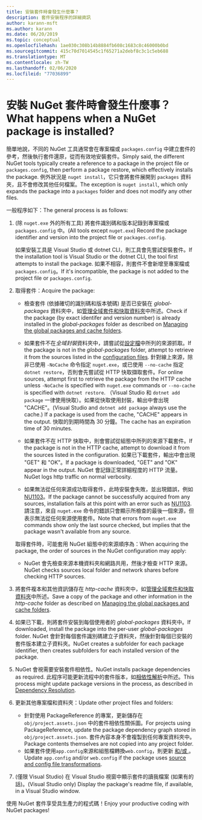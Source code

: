 ```yaml
---
title: 安裝套件時會發生什麼事？
description: 套件安裝程序的詳細資訊
author: karann-msft
ms.author: karann
ms.date: 06/20/2019
ms.topic: conceptual
ms.openlocfilehash: 1ae030c308b14b8884fb608c1683c8c46000b0bd
ms.sourcegitcommit: 415c70d7014545c1f65271a2debf8c3c1c5eb688
ms.translationtype: MT
ms.contentlocale: zh-TW
ms.lasthandoff: 02/06/2020
ms.locfileid: "77036899"
---
```

# <a name="what-happens-when-a-nuget-package-is-installed"></a><span data-ttu-id="8f096-103">安裝 NuGet 套件時會發生什麼事？</span><span class="sxs-lookup"><span data-stu-id="8f096-103">What happens when a NuGet package is installed?</span></span>

<span data-ttu-id="8f096-104">簡單地說，不同的 NuGet 工具通常會在專案檔或 `packages.config` 中建立套件的參考，然後執行套件還原，從而有效地安裝套件。</span><span class="sxs-lookup"><span data-stu-id="8f096-104">Simply said, the different NuGet tools typically create a reference to a package in the project file or `packages.config`, then perform a package restore, which effectively installs the package.</span></span> <span data-ttu-id="8f096-105">例外狀況是 `nuget install`，它只會將套件展開到 `packages` 資料夾，且不會修改其他任何檔案。</span><span class="sxs-lookup"><span data-stu-id="8f096-105">The exception is `nuget install`, which only expands the package into a `packages` folder and does not modify any other files.</span></span>

<span data-ttu-id="8f096-106">一般程序如下：</span><span class="sxs-lookup"><span data-stu-id="8f096-106">The general process is as follows:</span></span>

1. <span data-ttu-id="8f096-107">(除 `nuget.exe` 外的所有工具) 將套件識別碼和版本記錄到專案檔或 `packages.config` 中。</span><span class="sxs-lookup"><span data-stu-id="8f096-107">(All tools except `nuget.exe`) Record the package identifier and version into the project file or `packages.config`.</span></span>

   <span data-ttu-id="8f096-108">如果安裝工具是 Visual Studio 或 dotnet CLI，則工具會先嘗試安裝套件。</span><span class="sxs-lookup"><span data-stu-id="8f096-108">If the installation tool is Visual Studio or the dotnet CLI, the tool first attempts to install the package.</span></span> <span data-ttu-id="8f096-109">如果不相容，則套件不會新增至專案檔或 `packages.config`。</span><span class="sxs-lookup"><span data-stu-id="8f096-109">If it's incompatible, the package is not added to the project file or `packages.config`.</span></span>

2. <span data-ttu-id="8f096-110">取得套件：</span><span class="sxs-lookup"><span data-stu-id="8f096-110">Acquire the package:</span></span>
   - <span data-ttu-id="8f096-111">檢查套件 (依據確切的識別碼和版本號碼) 是否已安裝在 *global-packages* 資料夾中，如[管理全域套件和快取資料夾](../consume-packages/managing-the-global-packages-and-cache-folders.md)中所述。</span><span class="sxs-lookup"><span data-stu-id="8f096-111">Check if the package (by exact identifer and version number) is already installed in the *global-packages* folder as described on [Managing the global packages and cache folders](../consume-packages/managing-the-global-packages-and-cache-folders.md).</span></span>

   - <span data-ttu-id="8f096-112">如果套件不在*全域封裝*資料夾中，請嘗試從[設定檔](../consume-packages/Configuring-NuGet-Behavior.md)中所列的來源抓取。</span><span class="sxs-lookup"><span data-stu-id="8f096-112">If the package is not in the *global-packages* folder, attempt to retrieve it from the sources listed in the [configuration files](../consume-packages/Configuring-NuGet-Behavior.md).</span></span> <span data-ttu-id="8f096-113">針對線上來源，除非已使用 `-NoCache` 命令指定 `nuget.exe`，或已使用 `--no-cache` 指定 `dotnet restore`，否則會先嘗試從 HTTP 快取擷取套件。</span><span class="sxs-lookup"><span data-stu-id="8f096-113">For online sources, attempt first to retrieve the package from the HTTP cache unless `-NoCache` is specified with `nuget.exe` commands or `--no-cache` is specified with `dotnet restore`.</span></span> <span data-ttu-id="8f096-114">（Visual Studio 和 `dotnet add package` 一律使用快取）。如果從快取使用封裝，輸出中會出現 "CACHE"。</span><span class="sxs-lookup"><span data-stu-id="8f096-114">(Visual Studio and `dotnet add package` always use the cache.) If a package is used from the cache, "CACHE" appears in the output.</span></span> <span data-ttu-id="8f096-115">快取的到期時間為 30 分鐘。</span><span class="sxs-lookup"><span data-stu-id="8f096-115">The cache has an expiration time of 30 minutes.</span></span>

   - <span data-ttu-id="8f096-116">如果套件不在 HTTP 快取中，則會嘗試從組態中所列的來源下載套件。</span><span class="sxs-lookup"><span data-stu-id="8f096-116">If the package is not in the HTTP cache, attempt to download it from the sources listed in the configuration.</span></span> <span data-ttu-id="8f096-117">如果已下載套件，輸出中會出現 "GET" 和 "OK"。</span><span class="sxs-lookup"><span data-stu-id="8f096-117">If a package is downloaded, "GET" and "OK" appear in the output.</span></span> <span data-ttu-id="8f096-118">NuGet 會記錄正常詳細程度的 HTTP 流量。</span><span class="sxs-lookup"><span data-stu-id="8f096-118">NuGet logs http traffic on normal verbosity.</span></span>

   - <span data-ttu-id="8f096-119">如果無法從任何來源成功取得套件，此時安裝會失敗，並出現錯誤，例如 [NU1103](../reference/errors-and-warnings/NU1103.md)。</span><span class="sxs-lookup"><span data-stu-id="8f096-119">If the package cannot be successfully acquired from any sources, installation fails at this point with an error such as [NU1103](../reference/errors-and-warnings/NU1103.md).</span></span> <span data-ttu-id="8f096-120">請注意，來自 `nuget.exe` 命令的錯誤只會顯示所檢查的最後一個來源，但表示無法從任何來源使用套件。</span><span class="sxs-lookup"><span data-stu-id="8f096-120">Note that errors from `nuget.exe` commands show only the last source checked, but implies that the package wasn't available from any source.</span></span>

   <span data-ttu-id="8f096-121">取得套件時，可能套用 NuGet 組態中的來源順序為：</span><span class="sxs-lookup"><span data-stu-id="8f096-121">When acquiring the package, the order of sources in the NuGet configuration may apply:</span></span>

   - <span data-ttu-id="8f096-122">NuGet 會先檢查來源本機資料夾和網路共用，然後才檢查 HTTP 來源。</span><span class="sxs-lookup"><span data-stu-id="8f096-122">NuGet checks sources local folder and network shares before checking HTTP sources.</span></span>

3. <span data-ttu-id="8f096-123">將套件複本和其他資訊儲存在 *http-cache* 資料夾中，如[管理全域套件和快取資料夾](../consume-packages/managing-the-global-packages-and-cache-folders.md)中所述。</span><span class="sxs-lookup"><span data-stu-id="8f096-123">Save a copy of the package and other information in the *http-cache* folder as described on [Managing the global packages and cache folders](../consume-packages/managing-the-global-packages-and-cache-folders.md).</span></span>

4. <span data-ttu-id="8f096-124">如果已下載，則將套件安裝到每個使用者的 *global-packages* 資料夾中。</span><span class="sxs-lookup"><span data-stu-id="8f096-124">If downloaded, install the package into the per-user *global-packages* folder.</span></span> <span data-ttu-id="8f096-125">NuGet 會針對每個套件識別碼建立子資料夾，然後針對每個已安裝的套件版本建立子資料夾。</span><span class="sxs-lookup"><span data-stu-id="8f096-125">NuGet creates a subfolder for each package identifier, then creates subfolders for each installed version of the package.</span></span>

5. <span data-ttu-id="8f096-126">NuGet 會視需要安裝套件相依性。</span><span class="sxs-lookup"><span data-stu-id="8f096-126">NuGet installs package dependencies as required.</span></span> <span data-ttu-id="8f096-127">此程序可能更新流程中的套件版本，如[相依性解析](../concepts/dependency-resolution.md)中所述。</span><span class="sxs-lookup"><span data-stu-id="8f096-127">This process might update package versions in the process, as described in [Dependency Resolution](../concepts/dependency-resolution.md).</span></span>

6. <span data-ttu-id="8f096-128">更新其他專案檔和資料夾：</span><span class="sxs-lookup"><span data-stu-id="8f096-128">Update other project files and folders:</span></span>

    - <span data-ttu-id="8f096-129">針對使用 PackageReference 的專案，更新儲存在 `obj/project.assets.json` 中的套件相依性關係圖。</span><span class="sxs-lookup"><span data-stu-id="8f096-129">For projects using PackageReference, update the package dependency graph stored in `obj/project.assets.json`.</span></span> <span data-ttu-id="8f096-130">套件內容本身不會複製到任何專案資料夾中。</span><span class="sxs-lookup"><span data-stu-id="8f096-130">Package contents themselves are not copied into any project folder.</span></span>
    - <span data-ttu-id="8f096-131">如果套件使用`app.config`來源和組態檔轉換`web.config`，則更新 [ 和/或 ](../create-packages/source-and-config-file-transformations.md)。</span><span class="sxs-lookup"><span data-stu-id="8f096-131">Update `app.config` and/or `web.config` if the package uses [source and config file transformations](../create-packages/source-and-config-file-transformations.md).</span></span>

7. <span data-ttu-id="8f096-132">(僅限 Visual Studio) 在 Visual Studio 視窗中顯示套件的讀我檔案 (如果有的話)。</span><span class="sxs-lookup"><span data-stu-id="8f096-132">(Visual Studio only) Display the package's readme file, if available, in a Visual Studio window.</span></span>

<span data-ttu-id="8f096-133">使用 NuGet 套件享受具生產力的程式碼！</span><span class="sxs-lookup"><span data-stu-id="8f096-133">Enjoy your productive coding with NuGet packages!</span></span>
